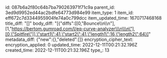 id: 087b6a2f80c64b7ba790263971f71c9a
parent_id: 3ed9d9952ed44ac2bdfe64773d984e99
item_type: 1
item_id: eff672c7d3344955904fe74a0c799dcc
item_updated_time: 1670717468168
title_diff: "[]"
body_diff: "[{\"diffs\":[[0,\"Bounce\\\n\\\n\"],[1,\"https://bertom.gumroad.com/l/eq-curve-analyzer\\\n\\\n\"],[0,\"Spitfire\"]],\"start1\":41,\"start2\":41,\"length1\":16,\"length2\":64}]"
metadata_diff: {"new":{},"deleted":[]}
encryption_cipher_text: 
encryption_applied: 0
updated_time: 2022-12-11T00:21:32.196Z
created_time: 2022-12-11T00:21:32.196Z
type_: 13